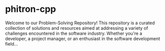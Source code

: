 # phitron-cpp
 Welcome to our Problem-Solving Repository! This repository is a curated collection of solutions and resources aimed at addressing a variety of challenges encountered in the software industry. Whether you're a developer, a project manager, or an enthusiast in the software development field...
